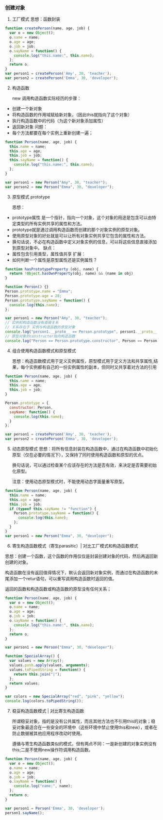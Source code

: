### 创建对象

1. 工厂模式 思想：函数封装
```javascript
function createPerson(name, age, job) {
  var o = new Object();
  o.name = name;
  o.age = age;
  o.job = job;
  o.sayName = function() {
    console.log("this.name:", this.name);
  };
  return o;
}
var person1 = createPerson('Amy', 30, 'teacher');
var person2 = createPerson('Emma', 30, 'developer');
```

2. 构造函数

    new 调用构造函数实际经历的步骤：
  - 创建一个新对象
  - 将构造函数的作用域赋给新对象，（因此this就指向了这个对象）
  - 执行构造函数中的代码（为这个新对象添加属性）
  - 返回新对象
    问题：
  - 每个方法都要在每个实例上重新创建一遍；

```javascript
function Person(name, age, job) {
  this.name = name;
  this.age = age;
  this.job = job;
  this.sayName = function() {
    console.log("this.name:", this.name);
  };
}

var person1 = new Person("Amy", 30, "teacher");
var person2 = new Person("Emma", 30, "developer");

```

3. 原型模式 prototype

    思想：
  - prototype属性 是一个指针，指向一个对象，这个对象的用途是包含可以由特定类型的所有实例共享的属性和方法。
  - prototype就是通过调用构造函数而创建的那个对象实例的原型对象。
  - 使用原型对象的好处就是可以让所有对象实例共享它包含的属性和方法。
  - 换句话说，不必在构造函数中定义对象实例的信息，可以将这些信息直接添加到原型对象中。
    缺点：
  - 属性包含引用类型，属性值共享
    扩展：
  - 如何判断一个属性是原型属性还是实例属性？
  ```javascript
  function hasPrototypeProperty (obj, name) {
    return !Object.hasOwnProperty(obj, name) && (name in obj)
  }
  ```

```javascript
function Person() {}
Person.prototype.name = "Emma";
Person.prototype.age = 28;
Person.prototype.sayName = function() {
  console.log(this.name);
};

var person1 = new Person("Amy", 30, "teacher");
// 实例和构造函数没有直接关系
// 关系存在于 实例与构造函数的原型对象
console.log("person1.__proto__ == Person.prototype", person1.__proto__ == Person.prototype);
// 原型对象的constructor指向构造函数
console.log("Person == Person.prototype.constructor", Person == Person.prototype.constructor);
```

4. 组合使用构造函数模式和原型模式

    思想：构造函数模式用于定义实例属性，原型模式用于定义方法和共享属性,结果，每个实例都有自己的一份实例属性的副本，但同时又共享着对方法的引用

```javascript
function Person(name, age, job) {
  this.name = name;
  this.age = age;
  this.job = job;
}

Person.prototype = {
  constructor: Person,
  sayName: function() {
    console.log(this.name);
  }
};

var person1 = createPerson('Amy', 30, 'teacher');
var person2 = createPerson('Emma', 30, 'developer');
```

5. 动态原型模式
    思想：将所有信息封装在构造函数中，通过在构造函数中初始化原型（仅在必要的情况下），又保持了同时使用构造函数和原型的优点。

    换句话说，可以通过检查某个应该存在的方法是否有效，来决定是否需要初始化原型。

    注意：使用动态原型模式时，不能使用动态字面量重写原型。

```javascript
function Person(name, age, job) {
  this.name = name;
  this.age = age;
  this.job = job;
  if (typeof this.sayName != "function") {
    Person.prototype.sayName = function() {
      console.log(this.name);
    };
  }
}
var person1 = new Person("Emma", 30, "developer");

```


6. 寄生构造函数模式（寄生parasitic）| 对比工厂模式和构造函数模式

思想：创建一个函数，这个函数的作用仅仅是封装创建对象的代码，然后再返回新创建的对象。

构造函数在没有返回值得情况下，默认会返回新对象实例，而通过在构造函数的末尾添加一个retur语句，可以重写调用构造函数时返回的值。

返回的函数和构造函数或构造函数的原型没有任何关系；

```javascript
function Person(name, age, job) {
  var o = new Object();
  o.name = name;
  o.age = age;
  o.job = job;
  o.sayName = function() {
    console.log("this.name:", this.name);
  };
  return o;
}

var person1 = new Person("Emma", 30, "developer");

function SpecialArray() {
  var values = new Array();
  values.push.apply(values, arguments);
  values.toPipedString = function() {
    return this.join("|");
  };
  return values;
}

var colors = new SpecialArray("red", "pink", "yellow");
console.log(colors.toPipedString());
```

7. 稳妥构造函数模式  | 对比寄生构造函数

    所谓稳妥对象，指的是没有公共属性，而且其他方法也不引用this的对象；稳妥对象最适合在一些安全的环境中（这些环境中禁止使用this和new），或者在防止数据被其他应用程序改动时使用。

    遵循与寄生构造函数类似的模式，但有两点不同：一是新创建的对象实例没有this;二是不使用new操作符调用构造函数。

```javascript
function Person(name, age, job) {
  var o = new Object();
  o.name = name;
  o.age = age;
  o.job = job;
  o.sayName = function() {
    console.log("name:", name);
  };
  return o;
}

var person1 = Person('Emma', 30, 'developer');
person1.sayName();
```
